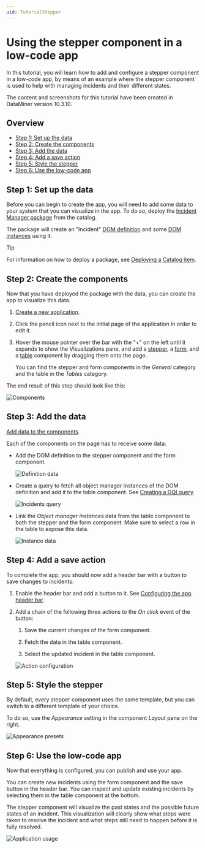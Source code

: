 ```yaml
---
uid: TutorialStepper
---
```


# Using the stepper component in a low-code app

In this tutorial, you will learn how to add and configure a stepper component in a low-code app, by means of an example where the stepper component is used to help with managing incidents and their different states.

The content and screenshots for this tutorial have been created in DataMiner version 10.3.10.

## Overview

- [Step 1: Set up the data](#step-1-set-up-the-data)
- [Step 2: Create the components](#step-2-create-the-components)
- [Step 3: Add the data](#step-3-add-the-data)
- [Step 4: Add a save action](#step-4-add-a-save-action)
- [Step 5: Style the stepper](#step-5-style-the-stepper)
- [Step 6: Use the low-code app](#step-6-use-the-low-code-app)

## Step 1: Set up the data

Before you can begin to create the app, you will need to add some data to your system that you can visualize in the app. To do so, deploy the [Incident Manager package](https://catalog.dataminer.services/catalog/4383) from the catalog.

The package will create an "Incident" [DOM definition](xref:DomDefinition) and some [DOM instances](xref:DomInstance) using it.

> [!TIP]
> For information on how to deploy a package, see [Deploying a Catalog item](xref:Deploying_a_catalog_item).

## Step 2: Create the components

Now that you have deployed the package with the data, you can create the app to visualize this data.

1. [Create a new application](xref:Creating_custom_apps).

1. Click the pencil icon next to the initial page of the application in order to edit it.

1. Hover the mouse pointer over the bar with the "+" on the left until it expands to show the Visualizations pane, and add a [stepper](xref:DashboardStepper), a [form](xref:DashboardForm), and a [table](xref:DashboardTable) component by dragging them onto the page.

   You can find the stepper and form components in the *General* category and the table in the *Tables* category.

The end result of this step should look like this:

![Components](~/dataminer/images/StepperComponents.png)

## Step 3: Add the data

[Add data to the components](xref:Adding_data_to_component).

Each of the components on the page has to receive some data:

- Add the DOM definition to the stepper component and the form component.

  ![Definition data](~/dataminer/images/StepperDefinitionData.png)

- Create a query to fetch all object manager instances of the DOM definition and add it to the table component. See [Creating a GQI query](xref:Creating_GQI_query).

  ![Incidents query](~/dataminer/images/StepperQuery.png)

- Link the *Object manager instances* data from the table component to both the stepper and the form component. Make sure to select a row in the table to expose this data.

  ![Instance data](~/dataminer/images/StepperInstanceData.png)

## Step 4: Add a save action

To complete the app, you should now add a header bar with a button to save changes to incidents:

1. Enable the header bar and add a button to it. See [Configuring the app header bar](xref:LowCodeApps_header_config).

1. Add a chain of the following three actions to the *On click* event of the button:

   1. Save the current changes of the form component.

   1. Fetch the data in the table component.

   1. Select the updated incident in the table component.

   ![Action configuration](~/dataminer/images/StepperActions.png)

## Step 5: Style the stepper

By default, every stepper component uses the same template, but you can switch to a different template of your choice.

To do so, use the *Appearance* setting in the component *Layout* pane on the right.

![Appearance presets](~/dataminer/images/StepperAppearance.png)

## Step 6: Use the low-code app

Now that everything is configured, you can publish and use your app.

You can create new incidents using the form component and the save button in the header bar. You can inspect and update existing incidents by selecting them in the table component at the bottom.

The stepper component will visualize the past states and the possible future states of an incident. This visualization will clearly show what steps were taken to resolve the incident and what steps still need to happen before it is fully resolved.

![Application usage](~/dataminer/images/StepperApp.gif)
